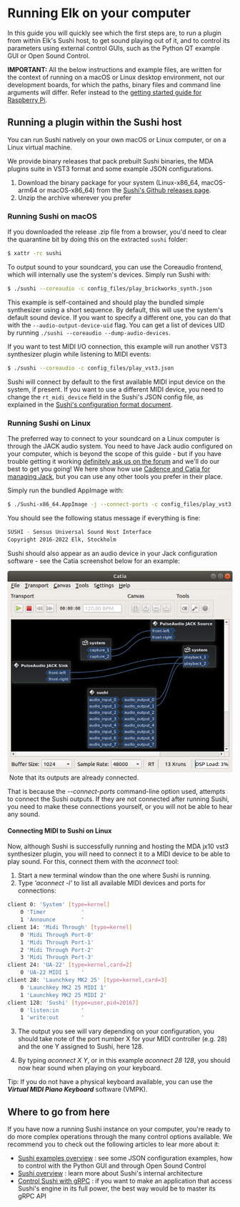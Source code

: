 # Running Elk on your computer
In this guide you will quickly see which the first steps are, to run a plugin from within Elk's Sushi host, to get sound playing out of it, and to control its parameters using external control GUIs, such as the Python QT example GUI or Open Sound Control.

**IMPORTANT:** All the below instructions and example files, are written for the context of running on a macOS or Linux desktop environment, not our development boards, for which the paths, binary files and command line arguments will differ. Refer instead to the [getting started guide for Raspberry Pi](getting_started_with_raspberry.md).

## Running a plugin within the Sushi host

You can run Sushi natively on your own macOS or Linux computer, or on a Linux virtual machine.

We provide binary releases that pack prebuilt Sushi binaries, the MDA plugins suite in VST3 format and some example JSON configurations.

1. Download the binary package for your system (Linux-x86_64, macOS-arm64 or macOS-x86_64) from the [Sushi's Github releases page](https://github.com/elk-audio/sushi/releases/tag/1.0.0).
2. Unzip the archive wherever you prefer

### Running Sushi on macOS

If you downloaded the release .zip file from a browser, you'd need to clear the quarantine bit by doing this on the extracted `sushi` folder:
```bash
$ xattr -rc sushi
```

To output sound to your soundcard, you can use the Coreaudio frontend, which will internally use the system's devices. Simply run Sushi with:

```bash
$ ./sushi --coreaudio -c config_files/play_brickworks_synth.json
```

This example is self-contained and should play the bundled simple synthesizer using a short
sequence. By default, this will use the system's default sound device. If you want to specify a different one, you can do that with the `--audio-output-device-uid` flag. You can get a list of devices UID by running `./sushi --coreaudio --dump-audio-devices`.

If you want to test MIDI I/O connection, this example will run another VST3 synthesizer plugin while
listening to MIDI events:
```bash
$ ./sushi --coreaudio -c config_files/play_vst3.json
```

Sushi will connect by default to the first available MIDI input device on the system, if present. If you want to use a different MIDI device, you need to change the `rt_midi_device` field in the Sushi's JSON config file, as explained in the [Sushi's configuration format document](../sushi/sushi_configuration_format.md).

### Running Sushi on Linux

The preferred way to connect to your soundcard on a Linux computer is through the JACK audio system. You need to have Jack audio configured on your computer, which is beyond the scope of this guide - but if you have trouble getting it working [definitely ask us on the forum](https://forum.elk.audio) and we'll do our best to get you going! We here show how use [Cadence and Catia for managing Jack](https://kx.studio/Repositories#Ubuntu), but you can use any other tools you prefer in their place.

Simply run the bundled AppImage with:

```bash
$ ./Sushi-x86_64.AppImage -j --connect-ports -c config_files/play_vst3.json
```

You should see the following status message if everything is fine:

```bash
SUSHI - Sensus Universal Sound Host Interface
Copyright 2016-2022 Elk, Stockholm
```

Sushi should also appear as an audio device in your Jack configuration software - see the Catia screenshot below for an example:

![CATIA with SUSHI](illustrations/CATIA_with_SUSHI.png)
​
Note that its outputs are already connected.

That is because the *--connect-ports* command-line option used, attempts to connect the Sushi outputs. If they are
 not connected after running Sushi, you need to make these connections yourself, or you will not be able to hear any sound.

#### Connecting MIDI to Sushi on Linux

Now, although Sushi is successfully running and hosting the MDA jx10 vst3 synthesizer plugin, you will need to
 connect it to a MIDI device to be able to play sound. For this, connect them with the *aconnect* tool:

1. Start a new terminal window than the one where Sushi is running.
2. Type *'aconnect -l'* to list all available MIDI devices and ports for connections:

```bash
client 0: 'System' [type=kernel]
    0 'Timer           '
    1 'Announce        '
client 14: 'Midi Through' [type=kernel]
    0 'Midi Through Port-0'
    1 'Midi Through Port-1'
    2 'Midi Through Port-2'
    3 'Midi Through Port-3'
client 24: 'UA-22' [type=kernel,card=2]
    0 'UA-22 MIDI 1    '
client 28: 'Launchkey MK2 25' [type=kernel,card=3]
    0 'Launchkey MK2 25 MIDI 1'
    1 'Launchkey MK2 25 MIDI 2'
client 128: 'Sushi' [type=user,pid=20167]
    0 'listen:in       '
    1 'write:out       '
```

3. The output you see will vary depending on your configuration, you should take note of the port number X for your MIDI controller (e.g. 28) and the one Y assigned to Sushi, here 128.

4. By typing *aconnect X Y*, or in this example *aconnect 28 128*, you should now hear sound when playing on your
 keyboard.

Tip: If you do not have a physical keyboard available, you can use the ***Virtual MIDI Piano Keyboard*** software (VMPK).

## Where to go from here

If you have now a running Sushi instance on your computer, you're ready to do more complex
operations through the many control options available. We recommend you to check out the following
articles to lear more about it:

  * [Sushi examples overview](../sushi/elk_examples_overview) : see some JSON configuration examples, how to control with the Python
    GUI and through Open Sound Control
  * [Sushi overview](../sushi/sushi_overview) : learn more about Sushi's internal architecture
  * [Control Sushi with gRPC](../sushi/sushi_control_grpc) : if you want to make an application
    that access Sushi's engine in its full power, the best way would be to master its gRPC API


